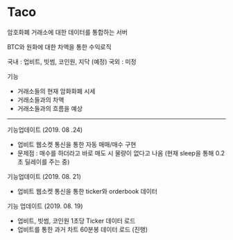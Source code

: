 # Taco

암호화폐 거래소에 대한 데이터를 통합하는 서버

BTC와 원화에 대한 차액을 통한 수익로직


국내 : 업비트, 빗썸, 코인원, 지닥 (예정)
국외 : 미정

기능
- 거래소들의 현재 암화화폐 시세
- 거래소들과의 차액
- 거래소들과의 흐름을 예상

--------------------------------------------------------

기능업데이트 (2019. 08 .24)
- 업비트 웹소켓 통신을 통한 자동 매매/매수 구현
- 문제점 : 매수를 하더라고 바로 매도 시 물량이 없다고 나옴 (현재 sleep을 통해 0.2초 딜레이를 주는 중)

기능업데이트 (2019. 08. 21)
- 업비트 웹소켓 통신을 통한 ticker와 orderbook 데이터 

기능 업데이트 (2019. 08. 19)
- 업비트, 빗썸, 코인원 1초당 Ticker 데이터 로드
- 업비트를 통한 과거 차트 60분봉 데이터 로드 (진행)
